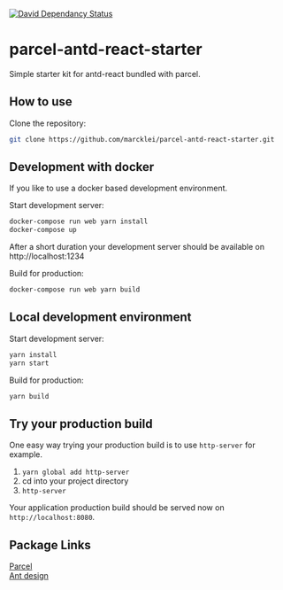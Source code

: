 [![David Dependancy Status](https://david-dm.org/marcklei/parcel-antd-react-starter.svg)](https://david-dm.org/marcklei/parcel-antd-react-starter)

# parcel-antd-react-starter

Simple starter kit for antd-react bundled with parcel.

## How to use

Clone the repository:

```sh
git clone https://github.com/marcklei/parcel-antd-react-starter.git
```

## Development with docker
If you like to use a docker based development environment.

Start development server:
```sh
docker-compose run web yarn install
docker-compose up 
```
After a short duration your development server should be available on http://localhost:1234

Build for production:
```sh
docker-compose run web yarn build 
```

## Local development environment

Start development server:
```sh
yarn install
yarn start
```

Build for production:
```sh
yarn build 
```

## Try your production build
One easy way trying your production build is to use `http-server` for example.

1. `yarn global add http-server`
2. cd into your project directory
3. `http-server`

Your application production build should be served now on `http://localhost:8080`.


## Package Links
[Parcel](https://parceljs.org/)  
[Ant design](https://ant.design/)

